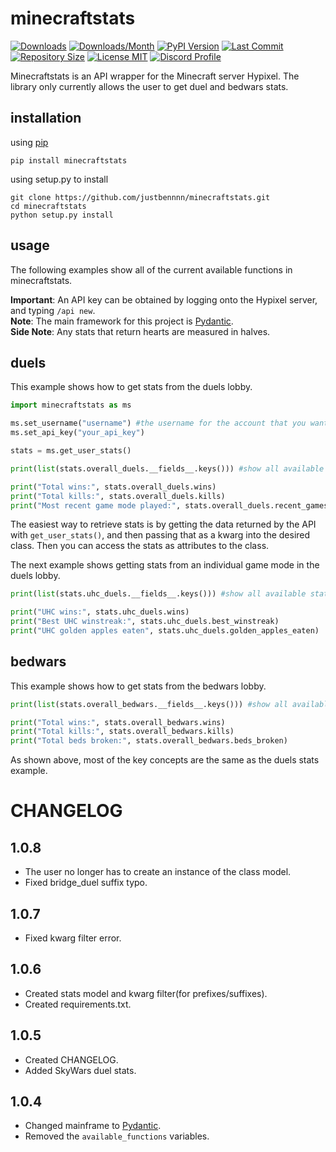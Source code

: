 # minecraftstats

[![Downloads](https://pepy.tech/badge/minecraftstats)](https://pepy.tech/project/minecraftstats)
[![Downloads/Month](https://pepy.tech/badge/minecraftstats/month)](https://pepy.tech/project/minecraftstats)
[![PyPI Version](https://img.shields.io/pypi/v/minecraftstats)](https://pypi.org/project/minecraftstats/)
[![Last Commit](https://img.shields.io/github/last-commit/justbennnn/minecraftstats)](https://github.com/JustBennnn/minecraftstats/commits/master)
[![Repository Size](https://img.shields.io/github/repo-size/justbennnn/minecraftstats)](https://github.com/JustBennnn/minecraftstats)
[![License MIT](https://img.shields.io/github/license/justbennnn/minecraftstats)](https://github.com/JustBennnn/minecraftstats/blob/master/LICENSE)
[![Discord Profile](https://img.shields.io/badge/chat-discord-blue)](https://discordapp.com/users/801460768577945681)

Minecraftstats is an API wrapper for the Minecraft server Hypixel. The library only currently allows the user to get
duel and bedwars stats.

## installation
using [pip](https://pypi.org/project/minecraftstats "")

```
pip install minecraftstats
```

using setup.py to install

```
git clone https://github.com/justbennnn/minecraftstats.git
cd minecraftstats
python setup.py install
```

## usage
The following examples show all of the current available functions in minecraftstats.

**Important**: An API key can be obtained by logging onto the Hypixel server, and typing `/api new`.\
**Note**: The main framework for this project is [Pydantic](https://github.com/samuelcolvin/pydantic "").\
**Side Note**: Any stats that return hearts are measured in halves.

## duels
This example shows how to get stats from the duels lobby.

```python
import minecraftstats as ms

ms.set_username("username") #the username for the account that you want to get the stats from
ms.set_api_key("your_api_key")

stats = ms.get_user_stats()

print(list(stats.overall_duels.__fields__.keys())) #show all available functions for overall_duels

print("Total wins:", stats.overall_duels.wins)
print("Total kills:", stats.overall_duels.kills)
print("Most recent game mode played:", stats.overall_duels.recent_games[0])
```

The easiest way to retrieve stats is by getting the data returned by the API with `get_user_stats()`, and then passing 
that as a kwarg into the desired class. Then you can access the stats as attributes to the class.

The next example shows getting stats from an individual game mode in the duels lobby.

```python
print(list(stats.uhc_duels.__fields__.keys())) #show all available stats for uhc_duels

print("UHC wins:", stats.uhc_duels.wins)
print("Best UHC winstreak:", stats.uhc_duels.best_winstreak)
print("UHC golden apples eaten", stats.uhc_duels.golden_apples_eaten)
```

## bedwars
This example shows how to get stats from the bedwars lobby.

```python
print(list(stats.overall_bedwars.__fields__.keys())) #show all available functions for overall_bedwars

print("Total wins:", stats.overall_bedwars.wins)
print("Total kills:", stats.overall_bedwars.kills)
print("Total beds broken:", stats.overall_bedwars.beds_broken)
```

As shown above, most of the key concepts are the same as the duels stats example.

# CHANGELOG

## 1.0.8

* The user no longer has to create an instance of the class model.
* Fixed bridge_duel suffix typo.

## 1.0.7

* Fixed kwarg filter error.

## 1.0.6

* Created stats model and kwarg filter(for prefixes/suffixes).
* Created requirements.txt.

## 1.0.5

* Created CHANGELOG.
* Added SkyWars duel stats.

## 1.0.4

* Changed mainframe to [Pydantic](https://github.com/samuelcolvin/pydantic "").
* Removed the `available_functions` variables.